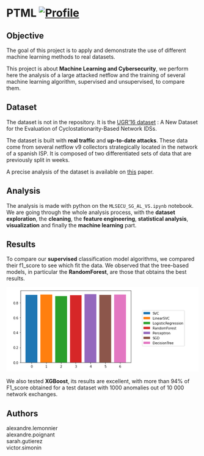 # PTML [![Profile][title-img]][profile]

[title-img]:https://img.shields.io/badge/-SCIA--PRIME-red
[profile]:https://github.com/bictole

## Objective

The goal of this project is to apply and demonstrate the use of different machine learning methods to real datasets.

This project is about **Machine Learning and Cybersecurity**, we perform here the analysis of a large attacked netflow and the training of several machine learning algorithm, supervised and unsupervised, to compare them.

## Dataset

The dataset is not in the repository. It is the [UGR'16 dataset](https://nesg.ugr.es/nesg-ugr16/index.php) : A New Dataset for the Evaluation of
Cyclostationarity-Based Network IDSs.

The dataset is built with **real traffic** and **up-to-date attacks**. These data come from several netflow v9 collectors strategically located in the network of a spanish ISP. It is composed of two differentiated sets of data that are previously split in weeks.

A precise analysis of the dataset is available on [this](https://nesg.ugr.es/nesg-ugr16/dataset_AuthorVersionFinal.pdf) paper.

## Analysis

The analysis is made with python on the `MLSECU_SG_AL_VS.ipynb` notebook. We are going through the whole analysis process, with the **dataset exploration**, the **cleaning**, the **feature engineering**, **statistical analysis**, **visualization** and finally the **machine learning** part.

## Results

To compare our **supervised** classification model algorithms, we compared their f1_score to see which fit the data. We observed that the tree-based models, in particular the **RandomForest**, are those that obtains the best results.

<img src="https://github.com/Bictole/MLSECU/blob/master/bench.png" alt="Benchmarks_Results">

We also tested **XGBoost**, its results are excellent, with more than 94% of F1_score obtained for a test dataset with 1000 anomalies out of 10 000 network exchanges.

## Authors

alexandre.lemonnier\
alexandre.poignant\
sarah.gutierez\
victor.simonin